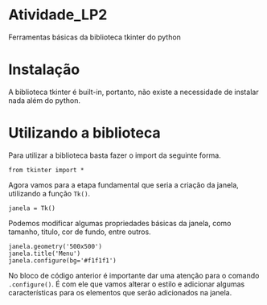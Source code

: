 # Atividade_LP2
Ferramentas básicas da biblioteca tkinter do python

<h1>Instalação</h1>
A biblioteca tkinter é built-in, portanto, não existe a necessidade de instalar nada além do python.

<h1>Utilizando a biblioteca</h1>
Para utilizar a biblioteca basta fazer o import da seguinte forma.

```
from tkinter import * 
```

Agora vamos para a etapa fundamental que seria a criação da janela, utilizando a função ``Tk()``.

```
janela = Tk()
```

Podemos modificar algumas propriedades básicas da janela, como tamanho, titulo, cor de fundo, entre outros.

```
janela.geometry('500x500')
janela.title('Menu')
janela.configure(bg='#f1f1f1')
```

No bloco de código anterior é importante dar uma atenção para o comando ``.configure()``. É com ele que vamos alterar o estilo e adicionar algumas características para os elementos que serão adicionados na janela.






